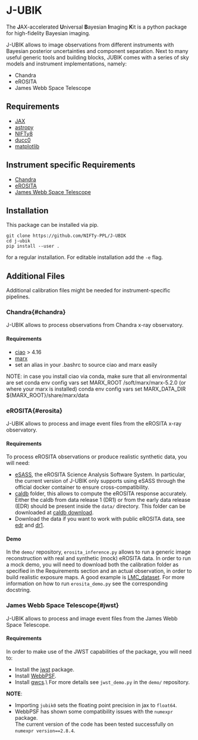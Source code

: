 # J-UBIK
The **J**AX-accelerated **U**niversal **B**ayesian **I**maging **K**it  is a python package for high-fidelity Bayesian imaging.

J-UBIK allows to image observations from different instruments with Bayesian posterior uncertainties and component separation.
Next to many useful generic tools and building blocks, JUBIK comes with a series of sky models and instrument implementations, namely:

 - Chandra
 - eROSITA
 - James Webb Space Telescope

## Requirements
- [JAX](https://jax.readthedocs.io/en/latest/installation.html)
- [astropy](https://www.astropy.org)
- [NIFTy8](https://gitlab.mpcdf.mpg.de/ift/nifty) 
- [ducc0](https://pypi.org/project/ducc0/)
- [matplotlib](https://matplotlib.org/stable/install/index.html)


## Instrument specific Requirements 
- [Chandra](#chandra)
- [eROSITA](#erosita)
- [James Webb Space Telescope](#jwst)

## Installation
This package can be installed via pip. 

    git clone https://github.com/NIFTy-PPL/J-UBIK
    cd j-ubik
    pip install --user .

for a regular installation. For editable installation add the `-e` flag. 


## Additional Files
Additional calibration files might be needed for instrument-specific pipelines.

### Chandra{#chandra}
J-UBIK allows to process observations from Chandra x-ray observatory.

#### Requirements
- [ciao](https://cxc.cfa.harvard.edu/ciao4.14/download/ciao_install.html) > 4.16
- [marx](https://cxc.cfa.harvard.edu/ciao/ahelp/install_marx.html)
- set an alias in your .bashrc to source ciao and marx easily 

NOTE: in case you install ciao via conda, make sure that all environmental are set
conda env config vars set MARX_ROOT /soft/marx/marx-5.2.0 (or where your marx is installed)
conda env config vars set MARX_DATA_DIR ${MARX_ROOT}/share/marx/data

### eROSITA{#erosita}
J-UBIK allows to process and image event files from the eROSITA x-ray observatory.

#### Requirements
To process eROSITA observations or produce realistic synthetic data,
you will need:
- [eSASS](https://erosita.mpe.mpg.de/dr1/eSASS4DR1/eSASS4DR1_installation/), the eROSITA
Science Analysis Software System. 
In particular, the current version of J-UBIK only supports using eSASS through the 
official docker container to ensure cross-compatibility.
- [caldb](https://erosita.mpe.mpg.de/dr1/eSASS4DR1/eSASS4DR1_CALDB/) folder, this allows to compute the eROSITA response accurately. 
Either the caldb from data release 1 (DR1) or from the early data release (EDR) should be present 
inside the `data/` directory. 
This folder can be downloaded at [caldb download](https://erosita.mpe.mpg.de/dr1/eSASS4DR1/eSASS4DR1_installation/caldb4DR1.tgz).
- Download the data if you want to work with public eROSITA data, see [edr](https://erosita.mpe.mpg.de/edr/index.php) and [dr1](https://erosita.mpe.mpg.de/dr1/index.html).  
#### Demo
In the `demo/` repository, `erosita_inference.py` allows to run a generic 
image reconstruction with real and synthetic (mock) eROSITA data.
In order to run a mock demo, you will need to download both the calibration
folder as specified in the Requirements section and an actual observation,
in order to build realistic exposure maps.
A good example is [LMC_dataset](https://erosita.mpe.mpg.de/edr/eROSITAObservations/CalPvObs/LMC_SN1987A.tar.gz).
For more information on how to run `erosita_demo.py` see the corresponding docstring.

### James Webb Space Telescope{#jwst}
J-UBIK allows to process and image event files from the James Webb Space Telescope.

#### Requirements
In order to make use of the JWST capabilities of the package, you will need to:
- Install the [jwst](https://jwst-pipeline.readthedocs.io/en/latest/getting_started/install.html) package.
- Install [WebbPSF](https://webbpsf.readthedocs.io/en/stable/installation.html).
- Install [gwcs](https://gwcs.readthedocs.io/en/latest/#installation).\\
For more details see `jwst_demo.py` in the `demo/` repository.

**NOTE**:
- Importing `jubik0` sets the floating point precision in jax to `float64`. 
- WebbPSF has shown some compatibility issues with the `numexpr` package.  
The current version of the code has been tested successfully on `numexpr version==2.8.4`.
